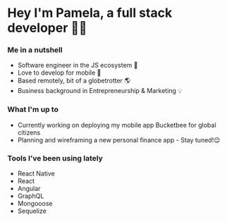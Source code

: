 # Hey I'm Pamela, a full stack developer 🤘🏼

 <Lottie loop={true} path="./animation.json" />

### Me in a nutshell

- Software engineer in the JS ecosystem 🚀
- Love to develop for mobile 📲
- Based remotely, bit of a globetrotter 🌎
- Business background in Entrepreneurship & Marketing 💡

### What I'm up to

- Currently working on deploying my mobile app Bucketbee for global citizens
- Planning and wireframing a new personal finance app - Stay tuned!😉

### Tools I've been using lately

- React Native
- React
- Angular
- GraphQL
- Mongooose
- Sequelize

<!--
**pamelakaylin/pamelakaylin** is a ✨ _special_ ✨ repository because its `README.md` (this file) appears on your GitHub profile.

Here are some ideas to get you started:

- 🔭 I’m currently working on ...
- 🌱 I’m currently learning ...
- 👯 I’m looking to collaborate on ...
- 🤔 I’m looking for help with ...
- 💬 Ask me about ...
- 📫 How to reach me: ...
- 😄 Pronouns: ...
- ⚡ Fun fact: ...
-->
